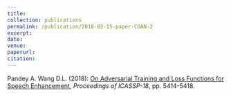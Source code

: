 ```yaml
---
title: 
collection: publications
permalink: /publication/2018-02-15-paper-CGAN-2
excerpt: 
date: 
venue:
paperurl:
citation:
---
```

Pandey A. Wang D.L. (2018): [On Adversarial Training and Loss Functions for Speech Enhancement](http://ashutosh620.github.io/files/CGAN_ICASSP_2018.pdf), <em>Proceedings of ICASSP-18</em>, pp. 5414-5418.
